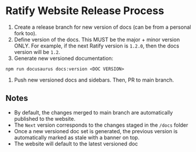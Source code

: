 # Ratify Website Release Process

1. Create a release branch for new version of docs (can be from a personal fork too).
1. Define version of the docs. This MUST be the major + minor version ONLY. For example, if the next Ratify version is `1.2.0`, then the docs version will be `1.2`.
1. Generate new versioned documentation:
```shell
npm run docusaurus docs:version <DOC VERSION>
```
1. Push new versioned docs and sidebars. Then, PR to main branch.

## Notes
- By default, the changes merged to main branch are automatically published to the website.
- The `Next` version corresponds to the changes staged in the `/docs` folder
- Once a new versioned doc set is generated, the previous version is automatically marked as stale with a banner on top.
- The website will default to the latest versioned doc